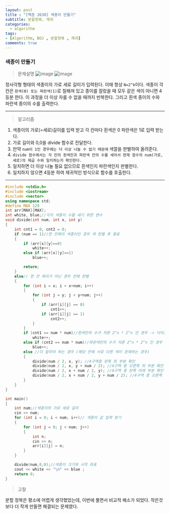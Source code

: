 ```yaml
---
layout: post
title : "[백준 2630] 색종이 만들기"
subtitle: 분할정복, 재귀
categories:
  - algorithm
tags:
- [Algorithm, BOJ , 분할정복 , 재귀]
comments: true
---
```


### 색종이 만들기

> 문제설명
![image](https://user-images.githubusercontent.com/55472510/111958349-786c8100-8b30-11eb-9de3-858b4e132095.png)
![image](https://user-images.githubusercontent.com/55472510/111958401-8c17e780-8b30-11eb-89db-949109febc98.png)

정사각형 형태의 색종이의 가로 세로 길이가 입력된다. 이때 항상 `N=2^k`이다. 색종이 각 칸은 `흰색(0) 또는 파란색(1)`로 칠해져 있고 종이를 잘랐을 때 모두 같은 색이 아니면 4등분 한다. 이 과정을 더 이상 자를 수 없을 때까지 반복한다.
그리고 흰색 종이의 수와 파란색 종이의 수를 출력한다.

***
> 알고리즘 
1. 색종이의 가로(=세로)길이를 입력 받고 각 칸마다 흰색은 0 파란색은 1로 입력 받는다.
2. 가로 길이와 0,0을 divide 함수로 전달한다. 
3. 만약 `num이 1인 경우에는 더 이상 나눌 수 없기 때문에` 색깔을 판별하여 올려준다. 
4. `divide 함수에서는 각 칸의 흰색칸과 파란색 칸의 수를 세어서 현재 함수의 num(가로, 세로)의 제곱 수와 일치하는지 확인한다.`
5. 일치하면 더 이상 나눌 필요 없으므로 흰색인지 파란색인지 판별한다.
6. 일치하지 않으면 4등분 하여 재귀적인 방식으로 함수를 호출한다.

***

```cpp
#include <stdio.h>
#include <iostream>
#include <vector>
using namespace std;
#define MAX 129
int arr[MAX][MAX];
int white, blue;//각각 색종이 수를 세기 위한 변수
void divide(int num, int x, int y)
{
	int cnt1 = 0, cnt2 = 0;
	if (num == 1)//한 칸짜리 색종이인 경우 색 판별 후 종료
	{
		if (arr[x][y]==0)
			white++;
		else if (arr[x][y]==1)
			blue++;

		return;
	}
	else// 한 칸 짜리가 아닌 경우 전체 판별
	{
		for (int i = x; i < x+num; i++)
		{
			for (int j = y; j < y+num; j++)
			{
				if (arr[i][j] == 0)
					cnt1++;
				if (arr[i][j] == 1)
					cnt2++;
			}
		}
		if (cnt1 == num * num)//흰색칸의 수가 자른 2^n * 2^n 인 경우 -> 더이상 자를 필요 없음
			white++;
		else if (cnt2 == num * num)//파란색칸의 수가 자른 2^n * 2^n 인 경우 -> 더이상 자를 필요 없음
			blue++;
		else //더 잘라야 하는 경우 (해당 칸에 서로 다른 색이 존재하는 경우)
		{
			divide(num / 2, x, y); //4구역중 왼쪽 위 부분 확인
			divide(num / 2, x, y + num / 2); //4구역 중 오른쪽 위 부분 확인
			divide(num / 2, x + num / 2, y); //4구역 중 왼쪽 아래 부분 확인 
			divide(num / 2, x + num / 2, y + num / 2); //4구역 중 오른쪽 아래 부분 확인
		}
	}
}

int main()
{	
	int num;//색종이의 가로 세로 길이 
	cin >> num;	
	for (int i = 0; i < num; i++)// 색종이 값 입력 받기
	{
		for (int j = 0; j < num; j++)
		{
			int n;
			cin >> n;
			arr[i][j] = n;
		}
	}

	divide(num,0,0);//색종이 크기와 시작 좌표
	cout << white << "\n" << blue ;
	return 0;
}
```
> 고찰   

분할 정복은 평소에 어렵게 생각했었는데, 이번에 풀면서 비교적 해소가 되었다. 
작은것 보다 더 작게 만들면 해결되는 문제였다. 